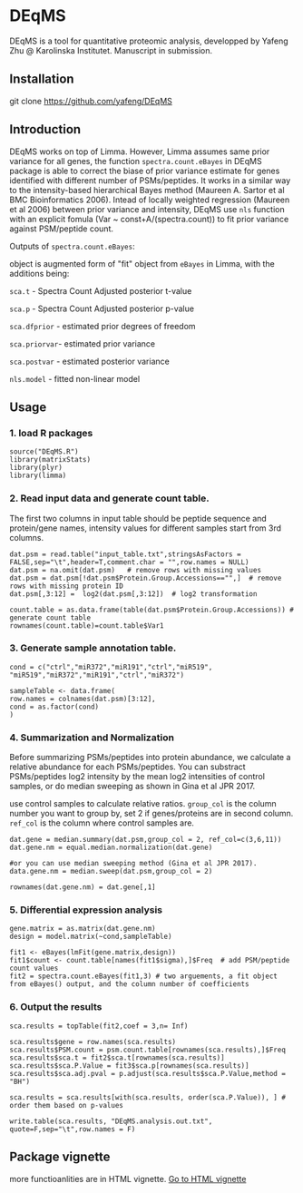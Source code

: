 # DEqMS
DEqMS is a tool for quantitative proteomic analysis, developped by Yafeng Zhu @ Karolinska Institutet. Manuscript in submission.

## Installation
git clone https://github.com/yafeng/DEqMS

## Introduction
DEqMS works on top of Limma. However, Limma assumes same prior variance for all genes, the function `spectra.count.eBayes` in DEqMS package  is able to correct the biase of prior variance estimate for genes identified with different number of PSMs/peptides. It works in a similar way to the intensity-based hierarchical Bayes method (Maureen A. Sartor et al BMC Bioinformatics 2006). Intead of locally weighted regression (Maureen et al 2006) between prior variance and intensity, DEqMS use `nls` function with an explicit fomula (Var ~ const+A/(spectra.count)) to fit prior variance against PSM/peptide count.

Outputs of `spectra.count.eBayes`:

object is augmented form of "fit" object from `eBayes` in Limma, with the additions being:

`sca.t`     - Spectra Count Adjusted posterior t-value

`sca.p`     - Spectra Count Adjusted posterior p-value

`sca.dfprior` - estimated prior degrees of freedom

`sca.priorvar`- estimated prior variance

`sca.postvar` - estimated posterior variance

`nls.model` - fitted non-linear model

## Usage
### 1. load R packages
```{r}
source("DEqMS.R")
library(matrixStats)
library(plyr)
library(limma)
```

### 2. Read input data and generate count table.
The first two columns in input table should be peptide sequence and protein/gene names, intensity values for different samples start from 3rd columns.
```{r}
dat.psm = read.table("input_table.txt",stringsAsFactors = FALSE,sep="\t",header=T,comment.char = "",row.names = NULL)
dat.psm = na.omit(dat.psm)   # remove rows with missing values
dat.psm = dat.psm[!dat.psm$Protein.Group.Accessions=="",]  # remove rows with missing protein ID
dat.psm[,3:12] =  log2(dat.psm[,3:12])  # log2 transformation

count.table = as.data.frame(table(dat.psm$Protein.Group.Accessions)) # generate count table
rownames(count.table)=count.table$Var1
```
### 3. Generate sample annotation table.
```{r}
cond = c("ctrl","miR372","miR191","ctrl","miR519",
"miR519","miR372","miR191","ctrl","miR372")

sampleTable <- data.frame(
row.names = colnames(dat.psm)[3:12],
cond = as.factor(cond)
)
```

### 4. Summarization and Normalization
Before summarizing PSMs/peptides into protein abundance, we calculate a relative abundance for each PSMs/peptides.
You can substract PSMs/peptides log2 intensity by the mean log2 intensities of control samples, or do median sweeping as shown  in Gina et al JPR 2017.

use control samples to calculate relative ratios. `group_col` is the column number you want to group by, set 2 if genes/proteins are in second column. `ref_col`  is the column where control samples are.
```{r}
dat.gene = median.summary(dat.psm,group_col = 2, ref_col=c(3,6,11))
dat.gene.nm = equal.median.normalization(dat.gene)

#or you can use median sweeping method (Gina et al JPR 2017).
data.gene.nm = median.sweep(dat.psm,group_col = 2)

rownames(dat.gene.nm) = dat.gene[,1]
```

### 5. Differential expression analysis
```{r}
gene.matrix = as.matrix(dat.gene.nm)
design = model.matrix(~cond,sampleTable)

fit1 <- eBayes(lmFit(gene.matrix,design))
fit1$count <- count.table[names(fit1$sigma),]$Freq  # add PSM/peptide count values
fit2 = spectra.count.eBayes(fit1,3) # two arguements, a fit object from eBayes() output, and the column number of coefficients
```

### 6. Output the results
```{r}
sca.results = topTable(fit2,coef = 3,n= Inf)

sca.results$gene = row.names(sca.results)
sca.results$PSM.count = psm.count.table[rownames(sca.results),]$Freq
sca.results$sca.t = fit2$sca.t[rownames(sca.results)]
sca.results$sca.P.Value = fit3$sca.p[rownames(sca.results)]
sca.results$sca.adj.pval = p.adjust(sca.results$sca.P.Value,method = "BH")

sca.results = sca.results[with(sca.results, order(sca.P.Value)), ] # order them based on p-values

write.table(sca.results, "DEqMS.analysis.out.txt", quote=F,sep="\t",row.names = F)
```

## Package vignette
more functioanlities are in HTML vignette.  [Go to HTML vignette](https://yafeng.github.io/DEqMS/index.html)




